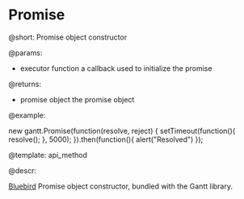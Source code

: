 Promise
=============

@short:
	Promise object constructor

@params:

- executor	function	a callback used to initialize the promise

@returns:
- promise	object	the promise object



@example:

new gantt.Promise(function(resolve, reject) {
    setTimeout(function(){
        resolve();
    }, 5000);
}).then(function(){
    alert("Resolved")
});



@template:	api_method

@descr:

[Bluebird](http://bluebirdjs.com/docs/why-bluebird.html) Promise object constructor, bundled with the Gantt library.
